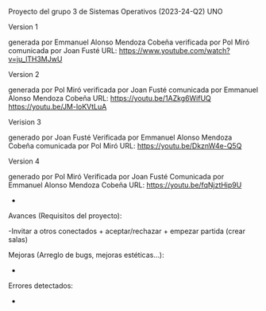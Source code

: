 Proyecto del grupo 3 de Sistemas Operativos (2023-24-Q2)
UNO

Version 1

generada por Emmanuel Alonso Mendoza Cobeña
verificada por Pol Miró
comunicada por Joan Fusté
URL: https://www.youtube.com/watch?v=ju_lTH3MJwU

Version 2

generada por Pol Miró
verificada por Joan Fusté
comunicada por Emmanuel Alonso Mendoza Cobeña
URL:  https://youtu.be/1AZkg6WifUQ   https://youtu.be/JM-loKVtLuA

Verision 3

generado por Joan Fusté
Verificada por Emmanuel Alonso Mendoza Cobeña
comunicada por Pol Miró
URL: https://youtu.be/DkznW4e-Q5Q

Version 4

generado por Pol Miró
Verificada por Joan Fusté
Comunicada por Emmanuel Alonso Mendoza Cobeña
URL: https://youtu.be/fqNjztHip9U



-

Avances (Requisitos del proyecto):

-Invitar a otros conectados + aceptar/rechazar + empezar partida (crear salas)

Mejoras (Arreglo de bugs, mejoras estéticas...):

-

Errores detectados:

-


